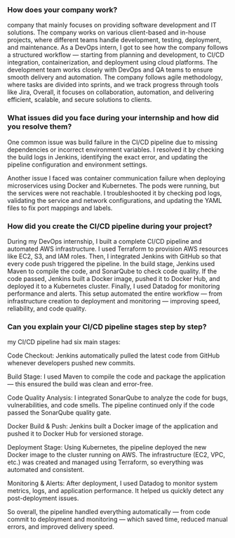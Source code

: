 ### How does your company work?
company that mainly focuses on providing software development and IT solutions. The company works on various client-based and in-house projects, where different teams handle development, testing, deployment, and maintenance.
As a DevOps intern, I got to see how the company follows a structured workflow — starting from planning and development, to CI/CD integration, containerization, and deployment using cloud platforms. The development team works closely with DevOps and QA teams to ensure smooth delivery and automation.
The company follows agile methodology, where tasks are divided into sprints, and we track progress through tools like Jira, Overall, it focuses on collaboration, automation, and delivering efficient, scalable, and secure solutions to clients.

### What issues did you face during your internship and how did you resolve them?
One common issue was build failure in the CI/CD pipeline due to missing dependencies or incorrect environment variables. I resolved it by checking the build logs in Jenkins, identifying the exact error, and updating the pipeline configuration and environment settings.

Another issue I faced was container communication failure when deploying microservices using Docker and Kubernetes. The pods were running, but the services were not reachable. I troubleshooted it by checking pod logs, validating the service and network configurations, and updating the YAML files to fix port mappings and labels.

### How did you create the CI/CD pipeline during your project?
During my DevOps internship, I built a complete CI/CD pipeline and automated AWS infrastructure.
I used Terraform to provision AWS resources like EC2, S3, and IAM roles.
Then, I integrated Jenkins with GitHub so that every code push triggered the pipeline.
In the build stage, Jenkins used Maven to compile the code, and SonarQube to check code quality.
If the code passed, Jenkins built a Docker image, pushed it to Docker Hub, and deployed it to a Kubernetes cluster.
Finally, I used Datadog for monitoring performance and alerts.
This setup automated the entire workflow — from infrastructure creation to deployment and monitoring — improving speed, reliability, and code quality.

### Can you explain your CI/CD pipeline stages step by step?
my CI/CD pipeline had six main stages:

Code Checkout:
Jenkins automatically pulled the latest code from GitHub whenever developers pushed new commits.

Build Stage:
I used Maven to compile the code and package the application — this ensured the build was clean and error-free.

Code Quality Analysis:
I integrated SonarQube to analyze the code for bugs, vulnerabilities, and code smells.
The pipeline continued only if the code passed the SonarQube quality gate.

Docker Build & Push:
Jenkins built a Docker image of the application and pushed it to Docker Hub for versioned storage.

Deployment Stage:
Using Kubernetes, the pipeline deployed the new Docker image to the cluster running on AWS.
The infrastructure (EC2, VPC, etc.) was created and managed using Terraform, so everything was automated and consistent.

Monitoring & Alerts:
After deployment, I used Datadog to monitor system metrics, logs, and application performance.
It helped us quickly detect any post-deployment issues.


So overall, the pipeline handled everything automatically — from code commit to deployment and monitoring — which saved time, reduced manual errors, and improved delivery speed.
